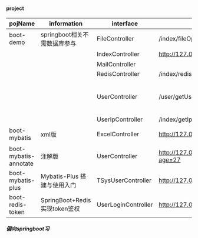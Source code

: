 #### project

pojName | information | interface | url | info
-------| -----| -----|-----|-----|
boot-demo| springboot相关不需数据库参与 | FileController | /index/fileOper  | 文件上传下载
 |  |  | IndexController | http://127.0.0.1:8081/xboot/# | 主页
 |  |  |MailController |  | 
 |  |  |RedisController | /index/redisHandler | Redis
  |  |  |UserController | /user/getUserJSON | json对象的构建-jackson
 |  |  |UserIpController | /index/getIp | 
boot-mybatis| xml版                    | ExcelController  |  http://127.0.0.1:8085/xboot/index/exportExcel |  数据表格导出
boot-mybatis-annotate| 注解版          | UserController   |  http://127.0.0.1:8080/user/getUsersByAge?age=27 | 
boot-mybatis-plus| Mybatis-Plus 搭建与使用入门| TSysUserController  |  http://127.0.0.1:8083/tSysUser/testSelect | 
boot-redis-token| SpringBoot+Redis实现token鉴权| UserLoginController  | http://127.0.0.1:8082/xboot/user/hello  | 




##### 偏向springboot习
